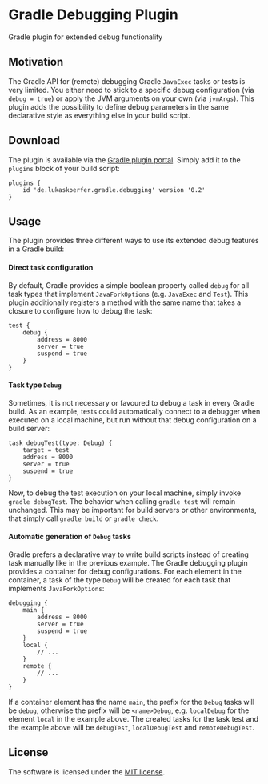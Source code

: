 # Gradle Debugging Plugin
Gradle plugin for extended debug functionality

## Motivation
The Gradle API for (remote) debugging Gradle `JavaExec` tasks or tests is very limited.
You either need to stick to a specific debug configuration (via `debug = true`) or apply the JVM arguments on your own (via `jvmArgs`). This plugin adds the possibility to define debug parameters in the same declarative style as everything else in your build script.

## Download
The plugin is available via the [Gradle plugin portal](https://plugins.gradle.org/plugin/de.lukaskoerfer.gradle.debugging). Simply add it to the `plugins` block of your build script:

    plugins {
        id 'de.lukaskoerfer.gradle.debugging' version '0.2'
    }
    
## Usage
The plugin provides three different ways to use its extended debug features in a Gradle build:

#### Direct task configuration
By default, Gradle provides a simple boolean property called `debug` for all task types that implement `JavaForkOptions` (e.g. `JavaExec` and `Test`).
This plugin additionally registers a method with the same name that takes a closure to configure how to debug the task:

    test {
        debug {
            address = 8000
            server = true
            suspend = true
        }
    }

#### Task type `Debug`
Sometimes, it is not necessary or favoured to debug a task in every Gradle build.
As an example, tests could automatically connect to a debugger when executed on a local machine, but run without that debug configuration on a build server:

    task debugTest(type: Debug) {
        target = test
        address = 8000
        server = true
        suspend = true
    }
    
Now, to debug the test execution on your local machine, simply invoke `gradle debugTest`.
The behavior when calling `gradle test` will remain unchanged. This may be important for build servers or other environments, that simply call `gradle build` or `gradle check`.

#### Automatic generation of `Debug` tasks
Gradle prefers a declarative way to write build scripts instead of creating task manually like in the previous example.
The Gradle debugging plugin provides a container for debug configurations.
For each element in the container, a task of the type `Debug` will be created for each task that implements `JavaForkOptions`:

    debugging {
        main {
            address = 8000
            server = true
            suspend = true
        }
        local {
            // ...
        }
        remote {
            // ...
        }
    }

If a container element has the name `main`, the prefix for the `Debug` tasks will be `debug`, otherwise the prefix will be `<name>Debug`, e.g. `localDebug` for the element `local` in the example above.
The created tasks for the task test and the example above will be `debugTest`, `localDebugTest` and `remoteDebugTest`.

## License
The software is licensed under the [MIT license](https://github.com/lukoerfer/gradle-debugging/blob/master/LICENSE).
